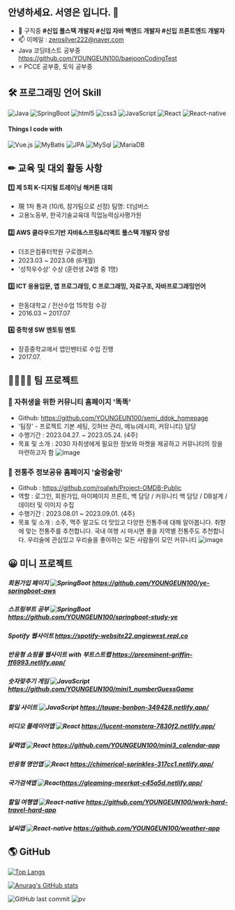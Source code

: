 ## 안녕하세요. 서영은 입니다. 👋

- 🔭 구직중   **#신입 풀스택 개발자 #신입 자바 백엔드 개발자 #신입 프론트엔드 개발자**
- 📫 이메일 : zerosilver222@naver.com
- Java 코딩테스트 공부중 https://github.com/YOUNGEUN100/baejoonCodingTest
- ⚡ PCCE 공부중, 토익 공부중

## 🛠 프로그래밍 언어 Skill
<p>
  <img alt="Java" src="https://img.shields.io/badge/-Java-46a2f1?style=flat-square&logo=Java&logoColor=white" /> 
  <img alt="SpringBoot" src="https://img.shields.io/badge/-SpringBoot-2088FF?style=flat-square&logo=SpringBoot&logoColor=white" />
  <img alt="html5" src="https://img.shields.io/badge/-HTML5-E34F26?style=flat-square&logo=html5&logoColor=white" />
  <img alt="css3" src="https://img.shields.io/badge/-css3-FB542B?style=flat-square&logo=css3&logoColor=white" />
  <img alt="JavaScript" src="https://img.shields.io/badge/-JavaScript-5849BE?style=flat-square&logo=JavaScript&logoColor=white" />
  <img alt="React" src="https://img.shields.io/badge/-React-45b8d8?style=flat-square&logo=react&logoColor=white" />
  <img alt="React-native" src="https://img.shields.io/badge/-ReactNative-45b8d8?style=flat-square&logo=reactnative&logoColor=white" />
</p>

#### Things I code with
<p>
 <img alt="Vue.js" src="https://img.shields.io/badge/-Vue.js-8DD6F9?style=flat-square&logo=Vue.js&logoColor=white" /> 
  <img alt="MyBatis" src="https://img.shields.io/badge/-MyBatis-430098?style=flat-square&logo=MyBatis&logoColor=white" />
  <img alt="JPA" src="https://img.shields.io/badge/-JPA-311C87?style=flat-square&logo=JPA&logoColor=white" />
  <img alt="MySql" src="https://img.shields.io/badge/-MySql-1a73e8?style=flat-square&logo=MySql&logoColor=white" />
  <img alt="MariaDB" src="https://img.shields.io/badge/-MariaDB-007ACC?style=flat-square&logo=MariaDB&logoColor=white" />
</p>


## ✏ 교육 및 대외 활동 사항
#### 1️⃣ 제 5회 K-디지털 트레이닝 해커톤 대회
- 現 1차 통과 (10/6, 참가팀으로 선정) 팀명: 더넘버스
- 고용노동부, 한국기술교육대 직업능력심사평가원
#### 2️⃣ AWS 클라우드기반 자바&스프링&리액트 풀스택 개발자 양성
- 더조은컴퓨터학원 구로캠퍼스
- 2023.03 ~ 2023.08 (6개월)
- '성적우수상' 수상 (훈련생 24명 중 1명) 
#### 3️⃣ ICT 응용입문, 앱 프로그래밍, C 프로그래밍, 자료구조, 자바프로그래밍언어
- 한동대학교 / 전산수업 15학점 수강
- 2016.03 ~ 2017.07
#### 4️⃣ 중학생 SW 멘토링 멘토
- 장흥중학교에서 앱인벤터로 수업 진행
- 2017.07.

## 👨‍👨‍👧‍👧 팀 프로젝트
### 📕 자취생을 위한 커뮤니티 홈페이지 '똑똑'
- Github: https://github.com/YOUNGEUN100/semi_ddok_homepage
- '팀장' - 프로젝트 기본 세팅, 깃허브 관리, 메뉴(레시피, 커뮤니티) 담당
- 수행기간 : 2023.04.27. ~ 2023.05.24. (4주)
- 목표 및 소개 : 2030 자취생에게 필요한 정보와 마켓을 제공하고 커뮤니티의 장을 마련하고자 함
![image](https://github.com/YOUNGEUN100/YOUNGEUN100/assets/121986519/b30eb797-a07a-485b-a7a1-27b166f6c298)

### 📗 전통주 정보공유 홈페이지 '술렁술렁'
- Github : https://github.com/roalwh/Project-OMDB-Public
- 역할 : 로그인, 회원가입, 마이페이지 프론트, 백 담당 / 커뮤니티 백 담당 / DB설계 / 데이터 및 이미지 수집
- 수행기간 : 2023.08.01 ~ 2023.09.01. (4주)
- 목표 및 소개 : 소주, 맥주 말고도 더 맛있고 다양한 전통주에 대해 알아봅니다. 취향에 맞는 전통주를 추천합니다. 국내 여행 시 마시면 좋을 지역별 전통주도 추천합니다. 우리술에 관심있고 우리술을 좋아하는 모든 사람들이 모인 커뮤니티
![image](https://github.com/YOUNGEUN100/YOUNGEUN100/assets/121986519/15243e02-3539-41fa-925c-7320a37fc039)

## 😀 미니 프로젝트
##### 회원가입 페이지 <img alt="SpringBoot" src="https://img.shields.io/badge/-SpringBoot-2088FF?style=flat-square&logo=SpringBoot&logoColor=white" /> https://github.com/YOUNGEUN100/ye-springboot-aws
##### 스프링부트 공부 <img alt="SpringBoot" src="https://img.shields.io/badge/-SpringBoot-2088FF?style=flat-square&logo=SpringBoot&logoColor=white" /> https://github.com/YOUNGEUN100/springboot-study-ye
##### Spotify 웹사이트 https://spotify-website22.angiewest.repl.co
##### 반응형 쇼핑몰 웹사이트 with 부트스트랩 https://preeminent-griffin-ff6993.netlify.app/
##### 숫자맞추기 게임 <img alt="JavaScript" src="https://img.shields.io/badge/-JavaScript-5849BE?style=flatsquare&logo=JavaScript&logoColor=white"/> https://github.com/YOUNGEUN100/mini1_numberGuessGame
##### 할일 사이트 <img alt="JavaScript" src="https://img.shields.io/badge/-JavaScript-5849BE?style=flat-square&logo=JavaScript&logoColor=white" /> https://taupe-bonbon-349428.netlify.app/
##### 비디오 플레이어앱   <img alt="React" src="https://img.shields.io/badge/-React-45b8d8?style=flat-square&logo=react&logoColor=white" /> https://lucent-monstera-7830f2.netlify.app/
##### 달력앱   <img alt="React" src="https://img.shields.io/badge/-React-45b8d8?style=flat-square&logo=react&logoColor=white" /> https://github.com/YOUNGEUN100/mini3_calendar-app
##### 반응형 명언앱   <img alt="React" src="https://img.shields.io/badge/-React-45b8d8?style=flat-square&logo=react&logoColor=white" /> https://chimerical-sprinkles-317cc1.netlify.app/
##### 국가검색앱   <img alt="React" src="https://img.shields.io/badge/-React-45b8d8?style=flat-square&logo=react&logoColor=white" />https://gleaming-meerkat-c45a5d.netlify.app/
##### 할일 여행앱   <img alt="React-native" src="https://img.shields.io/badge/-ReactNative-45b8d8?style=flat-square&logo=reactnative&logoColor=white" /> https://github.com/YOUNGEUN100/work-hard-travel-hard-app
##### 날씨앱   <img alt="React-native" src="https://img.shields.io/badge/-ReactNative-45b8d8?style=flat-square&logo=reactnative&logoColor=white" /> https://github.com/YOUNGEUN100/weather-app

## 🌎 GitHub

[![Top Langs](https://github-readme-stats.vercel.app/api/top-langs/?username=YOUNGEUN100&layout=compact)](https://github.com/YOUNGEUN100/github-readme-stats)

[![Anurag's GitHub stats](https://github-readme-stats.vercel.app/api?username=YOUNGEUN100)](https://github.com/YOUNGEUN100/github-readme-stats)

![GitHub last commit](https://img.shields.io/github/last-commit/YOUNGEUN100/YOUNGEUN100)
![pv](https://pageview.vercel.app/?github_user=YOUNGEUN100)















